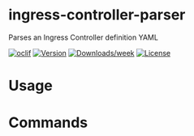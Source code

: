 ingress-controller-parser
=========================

Parses an Ingress Controller definition YAML

[![oclif](https://img.shields.io/badge/cli-oclif-brightgreen.svg)](https://oclif.io)
[![Version](https://img.shields.io/npm/v/ingress-controller-parser.svg)](https://npmjs.org/package/ingress-controller-parser)
[![Downloads/week](https://img.shields.io/npm/dw/ingress-controller-parser.svg)](https://npmjs.org/package/ingress-controller-parser)
[![License](https://img.shields.io/npm/l/ingress-controller-parser.svg)](https://github.com//ingress-controller-parser/blob/master/package.json)

<!-- toc -->
# Usage
<!-- usage -->
# Commands
<!-- commands -->
